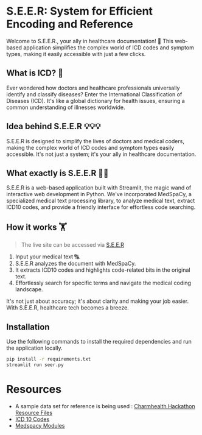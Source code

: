 # S.E.E.R: System for Efficient Encoding and Reference

Welcome to S.E.E.R., your ally in healthcare documentation! 🌟 This web-based application simplifies the complex world of ICD codes and symptom types, making it easily accessible with just a few clicks.

## What is ICD? 🤷

Ever wondered how doctors and healthcare professionals universally identify and classify diseases? Enter the International Classification of Diseases (ICD). It's like a global dictionary for health issues, ensuring a common understanding of illnesses worldwide.

## Idea behind S.E.E.R 💡💡💡

S.E.E.R is designed to simplify the lives of doctors and medical coders, making the complex world of ICD codes and symptom types easily accessible. It's not just a system; it's your ally in healthcare documentation.

## What exactly is S.E.E.R 🧑‍💻️

S.E.E.R is a web-based application built with Streamlit, the magic wand of interactive web development in Python. We've incorporated MedSpaCy, a specialized medical text processing library, to analyze medical text, extract ICD10 codes, and provide a friendly interface for effortless code searching.

## How it works 🏋
> The live site can be accessed via [S.E.E.R](https://whatismyicdcode.streamlit.app/)
1. Input your medical text 🔠.
2. S.E.E.R analyzes the document with MedSpaCy.
3. It extracts ICD10 codes and highlights code-related bits in the original text.
4. Effortlessly search for specific terms and navigate the medical coding landscape.

It's not just about accuracy; it's about clarity and making your job easier. With S.E.E.R, healthcare tech becomes a breeze.

## Installation

Use the following commands to install the required dependencies and run the application locally.

```bash
pip install -r requirements.txt
streamlit run seer.py

```
# Resources

- A sample data set for reference is being used : [Charmhealth Hackathon Resource Files](https://workdrive.zohoexternal.com/external/f5c821ad2d5bf1245b2110efe1c66a2cb3db7aa4f4bd0a7dbcb617cd61c8b20e?layout=list)
- [ICD 10 Codes](https://www.cms.gov/medicare/coding-billing/icd-10-codes/2023-icd-10-cm)
- [Medspacy Modules](https://github.com/medspacy/medspacy)
